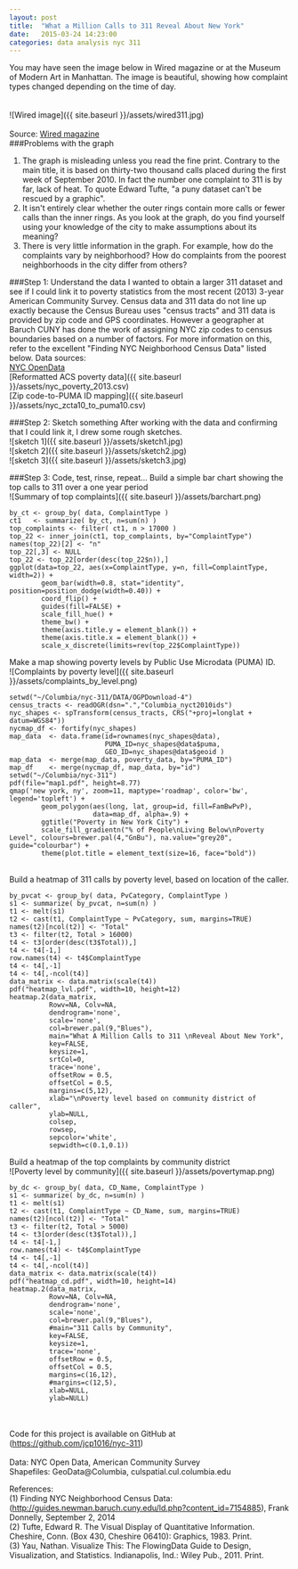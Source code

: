 ```yaml
---
layout: post
title:  "What a Million Calls to 311 Reveal About New York"
date:   2015-03-24 14:23:00
categories: data analysis nyc 311
---
```

You may have seen the image below in Wired magazine or at the Museum of Modern Art in Manhattan.  The image is beautiful, showing how complaint types changed depending on the time of day.  
<br /><br />
![Wired image]({{ site.baseurl }}/assets/wired311.jpg)
<br /><br />
Source:
[Wired magazine](http://http://www.wired.com/2010/11/ff_311_new_york/)
<br />
###Problems with the graph 
1.  The graph is misleading unless you read the fine print.  Contrary to the main title, it is based on thirty-two thousand calls placed during the first week of September 2010.  In fact the number one complaint to 311 is by far, lack of heat.  To quote Edward Tufte, "a puny dataset can't be rescued by a graphic".    
2.  It isn't entirely clear whether the outer rings contain more calls or fewer calls than the inner rings.  As you look at the graph, do you find yourself using your knowledge of the city to make assumptions about its meaning?
3.  There is very little information in the graph.  For example, how do the complaints vary by neighborhood?  How do complaints from the poorest neighborhoods in the city differ from others?

###Step 1:  Understand the data 
I wanted to obtain a larger 311 dataset and see if I could link it to poverty statistics from the most recent (2013) 3-year American Community Survey. Census data and 311 data do not line up exactly because the Census Bureau uses "census tracts" and 311 data is provided by zip code and GPS coordinates.  However a geographer at Baruch CUNY has done the work of assigning NYC zip codes to census boundaries based on a number of factors.  For more information on this, refer to the excellent "Finding NYC Neighborhood Census Data" listed below.
Data sources:<br />
[NYC OpenData](https://nycopendata.socrata.com/Social-Services/311-Service-Requests-from-2010-to-Present/erm2-nwe9 "NYC OpenData")<br />
[Reformatted ACS poverty data]({{ site.baseurl }}/assets/nyc_poverty_2013.csv)<br />
[Zip code-to-PUMA ID mapping]({{ site.baseurl }}/assets/nyc_zcta10_to_puma10.csv)<br />

###Step 2:  Sketch something
After working with the data and confirming that I could link it, I drew some rough sketches.<br />
![sketch 1]({{ site.baseurl }}/assets/sketch1.jpg)<br />
![sketch 2]({{ site.baseurl }}/assets/sketch2.jpg)<br />
![sketch 3]({{ site.baseurl }}/assets/sketch3.jpg)<br />

###Step 3:  Code, test, rinse, repeat...
Build a simple bar chart showing the top calls to 311 over a one year period<br />
![Summary of top complaints]({{ site.baseurl }}/assets/barchart.png)<br />
```{r}
by_ct <- group_by( data, ComplaintType )
ct1   <- summarize( by_ct, n=sum(n) )
top_complaints <- filter( ct1, n > 17000 )
top_22 <- inner_join(ct1, top_complaints, by="ComplaintType")
names(top_22)[2] <- "n"
top_22[,3] <- NULL
top_22 <- top_22[order(desc(top_22$n)),]
ggplot(data=top_22, aes(x=ComplaintType, y=n, fill=ComplaintType, width=2)) +
        geom_bar(width=0.8, stat="identity", position=position_dodge(width=0.40)) +
        coord_flip() +
        guides(fill=FALSE) +
        scale_fill_hue() +
        theme_bw() +
        theme(axis.title.y = element_blank()) +
        theme(axis.title.x = element_blank()) +
        scale_x_discrete(limits=rev(top_22$ComplaintType))
```
Make a map showing poverty levels by Public Use Microdata (PUMA) ID.<br />
![Complaints by poverty level]({{ site.baseurl }}/assets/complaints_by_level.png)<br />
```{r}
setwd("~/Columbia/nyc-311/DATA/OGPDownload-4")
census_tracts <- readOGR(dsn=".","Columbia_nyct2010ids")
nyc_shapes <- spTransform(census_tracts, CRS("+proj=longlat + datum=WGS84"))
nycmap_df <- fortify(nyc_shapes)
map_data  <- data.frame(id=rownames(nyc_shapes@data),
                        PUMA_ID=nyc_shapes@data$puma,
                        GEO_ID=nyc_shapes@data$geoid )
map_data  <- merge(map_data, poverty_data, by="PUMA_ID")
map_df    <- merge(nycmap_df, map_data, by="id")
setwd("~/Columbia/nyc-311")
pdf(file="map1.pdf", height=8.77)
qmap('new york, ny', zoom=11, maptype='roadmap', color='bw', legend='topleft') +
        geom_polygon(aes(long, lat, group=id, fill=FamBwPvP),
                     data=map_df, alpha=.9) +
        ggtitle("Poverty in New York City") +
        scale_fill_gradientn("% of People\nLiving Below\nPoverty Level", colours=brewer.pal(4,"GnBu"), na.value="grey20", guide="colourbar") +
        theme(plot.title = element_text(size=16, face="bold"))
```
<br />Build a heatmap of 311 calls by poverty level, based on location of the caller.<br />
```{r}
by_pvcat <- group_by( data, PvCategory, ComplaintType )
s1 <- summarize( by_pvcat, n=sum(n) )
t1 <- melt(s1)
t2 <- cast(t1, ComplaintType ~ PvCategory, sum, margins=TRUE)
names(t2)[ncol(t2)] <- "Total"
t3 <- filter(t2, Total > 16000)
t4 <- t3[order(desc(t3$Total)),]
t4 <- t4[-1,]
row.names(t4) <- t4$ComplaintType
t4 <- t4[,-1]
t4 <- t4[,-ncol(t4)]
data_matrix <- data.matrix(scale(t4))
pdf("heatmap_lvl.pdf", width=10, height=12)
heatmap.2(data_matrix,
          Rowv=NA, Colv=NA,
          dendrogram='none',
          scale='none',
          col=brewer.pal(9,"Blues"),
          main="What A Million Calls to 311 \nReveal About New York",
          key=FALSE,
          keysize=1,
          srtCol=0,
          trace='none',
          offsetRow = 0.5,
          offsetCol = 0.5,
          margins=c(5,12),
          xlab="\nPoverty level based on community district of caller",
          ylab=NULL,
          colsep,
          rowsep,
          sepcolor='white',
          sepwidth=c(0.1,0.1))
```
Build a heatmap of the top complaints by community district<br />
![Poverty level by community]({{ site.baseurl }}/assets/povertymap.png)<br />
```{r}
by_dc <- group_by( data, CD_Name, ComplaintType )
s1 <- summarize( by_dc, n=sum(n) )
t1 <- melt(s1)
t2 <- cast(t1, ComplaintType ~ CD_Name, sum, margins=TRUE)
names(t2)[ncol(t2)] <- "Total"
t3 <- filter(t2, Total > 5000)
t4 <- t3[order(desc(t3$Total)),]
t4 <- t4[-1,]
row.names(t4) <- t4$ComplaintType
t4 <- t4[,-1]
t4 <- t4[,-ncol(t4)]
data_matrix <- data.matrix(scale(t4))
pdf("heatmap_cd.pdf", width=10, height=14)
heatmap.2(data_matrix,
          Rowv=NA, Colv=NA,
          dendrogram='none',
          scale='none',
          col=brewer.pal(9,"Blues"),
          #main="311 Calls by Community",
          key=FALSE,
          keysize=1,
          trace='none',
          offsetRow = 0.5,
          offsetCol = 0.5,
          margins=c(16,12),
          #margins=c(12,5),
          xlab=NULL,
          ylab=NULL)
```
<br /><br />
Code for this project is available on GitHub at (https://github.com/jcp1016/nyc-311)
<br /><br />
Data:  NYC Open Data, American Community Survey<br />
Shapefiles:  GeoData@Columbia, culspatial.cul.columbia.edu<br />

References:  
(1) Finding NYC Neighborhood Census Data:  (http://guides.newman.baruch.cuny.edu/ld.php?content_id=7154885), Frank Donnelly, September 2, 2014<br />
(2) Tufte, Edward R. The Visual Display of Quantitative Information. Cheshire, Conn. (Box 430, Cheshire 06410): Graphics, 1983. Print.<br />
(3) Yau, Nathan. Visualize This: The FlowingData Guide to Design, Visualization, and Statistics. Indianapolis, Ind.: Wiley Pub., 2011. Print.<br />

